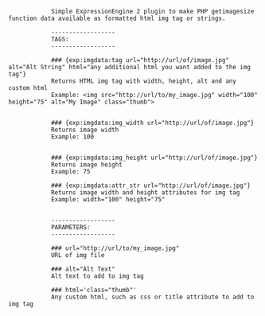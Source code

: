 				Simple ExpressionEngine 2 plugin to make PHP getimagesize function data available as formatted html img tag or strings.
                
				------------------
				TAGS:
				------------------
                
                ### {exp:imgdata:tag url="http://url/of/image.jpg" alt="Alt String" html="any additional html you want added to the img tag"}
                Returns HTML img tag with width, height, alt and any custom html
                Example: <img src="http://url/to/my_image.jpg" width="100" height="75" alt="My Image" class="thumb">
                
                
                ### {exp:imgdata:img_width url="http://url/of/image.jpg"}
                Returns image width
                Example: 100
                
                
                ### {exp:imgdata:img_height url="http://url/of/image.jpg"}
                Returns image height
                Example: 75
                
                ### {exp:imgdata:attr_str url="http://url/of/image.jpg"}
                Returns image width and height attributes for img tag
                Example: width="100" height="75"


				------------------
				PARAMETERS:
				------------------
				
				###	url="http://url/to/my_image.jpg"
				URL of img file
				
				###	alt="Alt Text"
				Alt text to add to img tag
				
				###	html='class="thumb"'
				Any custom html, such as css or title attribute to add to img tag
